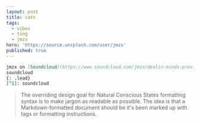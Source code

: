 ```yaml
---
layout: post
title: cats
tags:
  - vibes
  - ting
  - jmzx
hero: 'https://source.unsplash.com/user/jmzx'
published: true
---
```

```markdown
jmzx on [Soundcloud](https://www.soundcloud.com/jmzx/dealin-minds-preview)
soundcloud
{: .lead}
[^1]: soundcloud
```
> The overriding design goal for Natural Conscious States
> formatting syntax is to make jargon as readable
> as possible. The idea is that a
> Markdown-formatted document should be
> it's been marked up with tags
> or formatting instructions.
